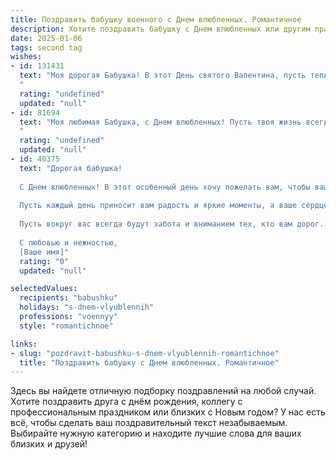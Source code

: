 ```yaml
---
title: Поздравить бабушку военного с Днем влюбленных. Романтичное
description: Хотите поздравить бабушку с Днем влюбленных или другим праздником? Наш ИИ создаст незабываемое поздравление, а вы обязательно выделитесь среди других.  
date: 2025-01-06
tags: second tag
wishes:
- id: 131431
  text: "Моя дорогая Бабушка! В этот День святого Валентина, пусть теплота любви согревает твоё сердце так же сильно, как и храбрость и верность всегда согревали твою душу, когда ты служила в рядах Вооружённых сил.  Пусть каждый миг этого дня будет наполнен нежностью, заботой и романтикой, словно прекрасная военная песня о любви.  С праздником!
  "
  rating: "undefined"
  updated: "null"
- id: 81694
  text: "Моя любимая Бабушка, с Днем влюбленных! Пусть твоя жизнь всегда будет полна любви и нежности, как и твоя служба в Вооруженных Силах. Ты - настоящий герой, не только на поле боя, но и в нашей семье! 💖
  "
  rating: "undefined"
  updated: "null"
- id: 40375
  text: "Дорогая бабушка!
  
  С Днем влюбленных! В этот особенный день хочу пожелать вам, чтобы ваше сердце всегда было наполнено любовью и теплом. Ваше мужество и преданность, как у настоящего военного, вдохновляют меня.
  
  Пусть каждый день приносит вам радость и яркие моменты, а ваше сердце наполняется счастьем, словно весенним цветом. Вы для меня – символ силы, нежности и бесконечной любви.
  
  Пусть вокруг вас всегда будут забота и вниманием тех, кто вам дорог. Любите и будьте любимы, ведь любовь – это самое прекрасное чувство на свете!
  
  С любовью и нежностью,
  [Ваше имя]"
  rating: "0"
  updated: "null"

selectedValues:
  recipients: "babushku"
  holidays: "s-dnem-vlyublennih"
  professions: "voennyy"
  style: "romantichnoe"

links:
- slug: "pozdravit-babushku-s-dnem-vlyublennih-romantichnoe"
  title: "Поздравить бабушку с Днем влюбленных. Романтичное"
---
```


Здесь вы найдете отличную подборку поздравлений на любой случай. 
Хотите поздравить друга с днём рождения, коллегу с профессиональным праздником или близких с Новым годом? У нас есть всё, чтобы сделать ваш поздравительный текст незабываемым. Выбирайте нужную категорию и находите лучшие слова для ваших близких и друзей!
